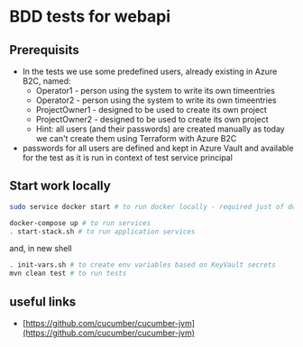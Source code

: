 # BDD tests for webapi

## Prerequisits
- In the tests we use some predefined users, already existing in Azure B2C, named:
  - Operator1 - person using the system to write its own timeentries
  - Operator2 - person using the system to write its own timeentries
  - ProjectOwner1 - designed to be used to create its own project
  - ProjectOwner2 - designed to be used to create its own project
  - Hint: all users (and their passwords) are created manually as today we can't create them using Terraform with Azure B2C
- passwords for all users are defined and kept in Azure Vault and available for the test as it is run in context of test service principal

## Start work locally
``` bash
sudo service docker start # to run docker locally - required just of docker is not yet started
```

``` bash
docker-compose up # to run services
. start-stack.sh # to run application services
```

and, in new shell
``` bash
. init-vars.sh # to create env variables based on KeyVault secrets
mvn clean test # to run tests
```

## useful links
- [https://github.com/cucumber/cucumber-jvm](https://github.com/cucumber/cucumber-jvm)


